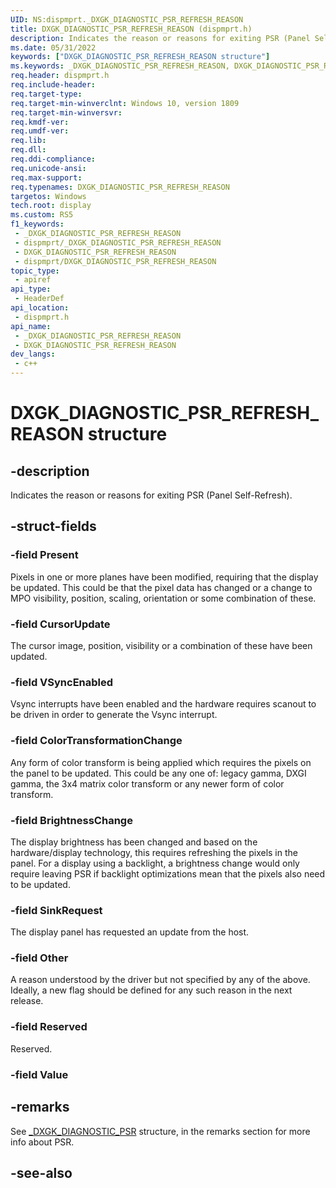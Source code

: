 ```yaml
---
UID: NS:dispmprt._DXGK_DIAGNOSTIC_PSR_REFRESH_REASON
title: DXGK_DIAGNOSTIC_PSR_REFRESH_REASON (dispmprt.h)
description: Indicates the reason or reasons for exiting PSR (Panel Self-Refresh).
ms.date: 05/31/2022
keywords: ["DXGK_DIAGNOSTIC_PSR_REFRESH_REASON structure"]
ms.keywords: _DXGK_DIAGNOSTIC_PSR_REFRESH_REASON, DXGK_DIAGNOSTIC_PSR_REFRESH_REASON,
req.header: dispmprt.h
req.include-header: 
req.target-type: 
req.target-min-winverclnt: Windows 10, version 1809
req.target-min-winversvr: 
req.kmdf-ver: 
req.umdf-ver: 
req.lib: 
req.dll: 
req.ddi-compliance: 
req.unicode-ansi: 
req.max-support: 
req.typenames: DXGK_DIAGNOSTIC_PSR_REFRESH_REASON
targetos: Windows
tech.root: display
ms.custom: RS5
f1_keywords:
 - _DXGK_DIAGNOSTIC_PSR_REFRESH_REASON
 - dispmprt/_DXGK_DIAGNOSTIC_PSR_REFRESH_REASON
 - DXGK_DIAGNOSTIC_PSR_REFRESH_REASON
 - dispmprt/DXGK_DIAGNOSTIC_PSR_REFRESH_REASON
topic_type:
 - apiref
api_type:
 - HeaderDef
api_location:
 - dispmprt.h
api_name:
 - _DXGK_DIAGNOSTIC_PSR_REFRESH_REASON
 - DXGK_DIAGNOSTIC_PSR_REFRESH_REASON
dev_langs:
 - c++
---
```


# DXGK_DIAGNOSTIC_PSR_REFRESH_REASON structure

## -description

Indicates the reason or reasons for exiting PSR (Panel Self-Refresh).

## -struct-fields

### -field Present

Pixels in one or more planes have been modified, requiring that the display be updated. This could be that the pixel data has changed or a change to MPO visibility, position, scaling, orientation or some combination of these.

### -field CursorUpdate

The cursor image, position, visibility or a combination of these have been updated.

### -field VSyncEnabled

Vsync interrupts have been enabled and the hardware requires scanout to be driven in order to generate the Vsync interrupt.

### -field ColorTransformationChange

Any form of color transform is being applied which requires the pixels on the panel to be updated. This could be any one of: legacy gamma, DXGI gamma, the 3x4 matrix color transform or any newer form of color transform.

### -field BrightnessChange

The display brightness has been changed and based on the hardware/display technology, this requires refreshing the pixels in the panel.  For a display using a backlight, a brightness change would only require leaving PSR if backlight optimizations mean that the pixels also need to be updated.

### -field SinkRequest

The display panel has requested an update from the host.

### -field Other

A reason understood by the driver but not specified by any of the above. Ideally, a new flag should be defined for any such reason in the next release.

### -field Reserved

Reserved.

### -field Value

## -remarks

See [_DXGK_DIAGNOSTIC_PSR](../dispmprt/ns-dispmprt-_dxgk_diagnostic_psr.md) structure, in the remarks section for more info about PSR.

## -see-also

